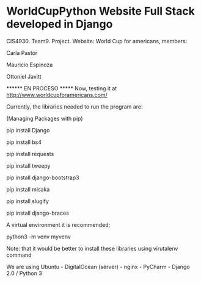 # WorldCupPython Website Full Stack developed in Django

CIS4930. Team9. Project. Website: World Cup for americans, members:

Carla Pastor

Mauricio Espinoza

Ottoniel Javitt

******  EN PROCESO ***** Now, testing it at http://www.worldcupforamericans.com/

Currently, the libraries needed to run the program are:

(Managing Packages with pip)

pip install Django

pip  install bs4

pip install requests

pip install tweepy

pip install django-bootstrap3

pip install misaka

pip install slugify

pip install django-braces


A virtual environment it is recommended;

python3 -m venv myvenv

Note: that it would be better to install these libraries using virutalenv command

We are using Ubuntu - DigitalOcean (server) - nginx - PyCharm - Django 2.0 / Python 3
